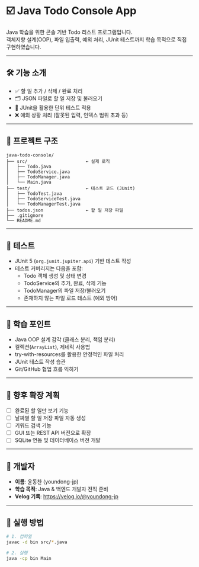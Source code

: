 # ☑️ Java Todo Console App

Java 학습을 위한 콘솔 기반 Todo 리스트 프로그램입니다.  
객체지향 설계(OOP), 파일 입출력, 예외 처리, JUnit 테스트까지 학습 목적으로 직접 구현하였습니다.

---

## 🛠 기능 소개

- ✅ 할 일 추가 / 삭제 / 완료 처리
- 🗂 JSON 파일로 할 일 저장 및 불러오기
- 🧪 JUnit을 활용한 단위 테스트 적용
- ❌ 예외 상황 처리 (잘못된 입력, 인덱스 범위 초과 등)

---

## 📁 프로젝트 구조

```
java-todo-console/
├── src/                      ← 실제 로직
│   ├── Todo.java
│   ├── TodoService.java
│   ├── TodoManager.java
│   └── Main.java
├── test/                     ← 테스트 코드 (JUnit)
│   ├── TodoTest.java
│   ├── TodoServiceTest.java
│   └── TodoManagerTest.java
├── todos.json                ← 할 일 저장 파일
├── .gitignore
└── README.md
```

---

## 🧪 테스트

- JUnit 5 (`org.junit.jupiter.api`) 기반 테스트 작성
- 테스트 커버리지는 다음을 포함:
    - Todo 객체 생성 및 상태 변경
    - TodoService의 추가, 완료, 삭제 기능
    - TodoManager의 파일 저장/불러오기
    - 존재하지 않는 파일 로드 테스트 (예외 방어)

---

## 🎯 학습 포인트

- Java OOP 설계 감각 (클래스 분리, 책임 분리)
- 컬렉션(`ArrayList`), 제네릭 사용법
- try-with-resources를 활용한 안정적인 파일 처리
- JUnit 테스트 작성 습관
- Git/GitHub 협업 흐름 익히기

---

## 🚀 향후 확장 계획

- [ ] 완료된 할 일만 보기 기능
- [ ] 날짜별 할 일 저장 파일 자동 생성
- [ ] 키워드 검색 기능
- [ ] GUI 또는 REST API 버전으로 확장
- [ ] SQLite 연동 및 데이터베이스 버전 개발

---

## 👤 개발자

- **이름**: 윤동찬 (youndong-jp)
- **학습 목적**: Java & 백엔드 개발자 전직 준비
- **Velog 기록**: https://velog.io/@youndong-jp

---

## 📌 실행 방법

```bash
# 1. 컴파일
javac -d bin src/*.java

# 2. 실행
java -cp bin Main
```



